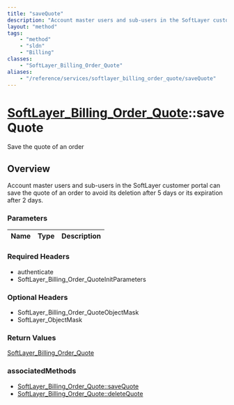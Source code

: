 ```yaml
---
title: "saveQuote"
description: "Account master users and sub-users in the SoftLayer customer portal can save the quote of an order to avoid its deletion... "
layout: "method"
tags:
    - "method"
    - "sldn"
    - "Billing"
classes:
    - "SoftLayer_Billing_Order_Quote"
aliases:
    - "/reference/services/softlayer_billing_order_quote/saveQuote"
---
```

# [SoftLayer_Billing_Order_Quote](/reference/services/SoftLayer_Billing_Order_Quote)::saveQuote

Save the quote of an order


## Overview 
Account master users and sub-users in the SoftLayer customer portal can save the quote of an order to avoid its deletion after 5 days or its expiration after 2 days. 

### Parameters 
|Name | Type | Description |
| --- | --- | --- |


### Required Headers
* authenticate
* SoftLayer_Billing_Order_QuoteInitParameters

### Optional Headers
* SoftLayer_Billing_Order_QuoteObjectMask
* SoftLayer_ObjectMask

### Return Values
<a href='/reference/datatypes/SoftLayer_Billing_Order_Quote'>SoftLayer_Billing_Order_Quote </a>


### associatedMethods

*  [SoftLayer_Billing_Order_Quote::saveQuote](/reference/services/SoftLayer_Billing_Order_Quote/saveQuote )
*  [SoftLayer_Billing_Order_Quote::deleteQuote](/reference/services/SoftLayer_Billing_Order_Quote/deleteQuote )

